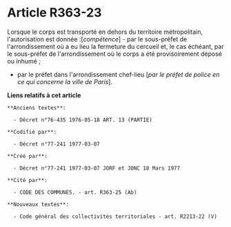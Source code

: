 # Article R363-23

Lorsque le corps est transporté en dehors du territoire métropolitain, l'autorisation est donnée :[*compétence*]        - par
le sous-préfet de l'arrondissement où a eu lieu la fermeture du cercueil et, le cas échéant, par le sous-préfet de
l'arrondissement où le corps a été provisoirement déposé ou inhumé ;

- par le préfet dans l'arrondissement chef-lieu [*par le préfet de police en ce qui concerne la ville de Paris*].

**Liens relatifs à cet article**

	**Anciens textes**:

	  - Décret n°76-435 1976-05-18 ART. 13 (PARTIE)

	**Codifié par**:

	  - Décret n°77-241 1977-03-07

	**Créé par**:

	  - Décret n°77-241 1977-03-07 JORF et JONC 18 Mars 1977

	**Cité par**:

	  - CODE DES COMMUNES. - art. R363-25 (Ab)

	**Nouveaux textes**:

	  - Code général des collectivités territoriales - art. R2213-22 (V)
